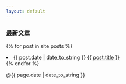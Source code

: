 ```yaml
---
layout: default
---
```


### 最新文章

{% for post in site.posts %}
<li>{{ post.date | date_to_string }} <a href="{{ site.baseurl }}{{ post.url }}">{{ post.title }}</a></li>
{% endfor %}

@{{ page.date | date_to_string }}
